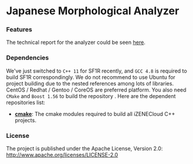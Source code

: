Japanese Morphological Analyzer
=============================================

### Features
The technical report for the analyzer could be seen [here](https://github.com/izenecloud/ijma/blob/master/docs/pdf/jma-v2-tr.pdf).


### Dependencies
We've just switched to `C++ 11` for SF1R recently, and `GCC 4.8` is required to build SF1R correspondingly. We do not recommend to use Ubuntu for project building due to the nested references among lots of libraries. CentOS / Redhat / Gentoo / CoreOS are preferred platform. You also need `CMake` and `Boost 1.56` to build the repository . Here are the dependent repositories list:

* __[cmake](https://github.com/izenecloud/cmake)__: The cmake modules required to build all iZENECloud C++ projects.


### License
The project is published under the Apache License, Version 2.0:
http://www.apache.org/licenses/LICENSE-2.0
